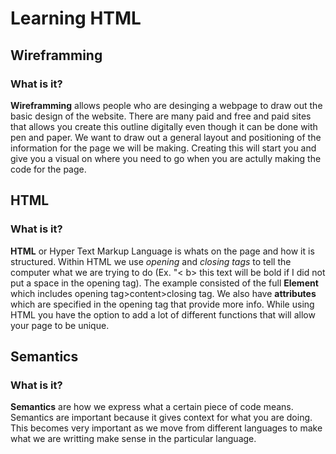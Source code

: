# Learning HTML



## Wireframming

### What is it?

**Wireframming** allows people who are desinging a webpage to draw out the basic design of the website.  There are many paid and free and paid sites that allows you create this outline digitally even though it can be done with pen and paper.  We want to draw out a general layout and positioning of the information for the page we will be making.  Creating this will start you and give you a visual on where you need to go when you are actully making the code for the page.

## HTML

### What is it?

**HTML** or Hyper Text Markup Language is whats on the page and how it is structured.  Within HTML we use *opening* and *closing tags* to tell the computer what we are trying to do (Ex. "< b> this text will be bold if I did not put a space in the opening tag</b>).  The example consisted of the full **Element** which includes opening tag>content>closing tag. We also have **attributes** which are specified in the opening tag that provide more info. While using HTML you have the option to add a lot of different functions that will allow your page to be unique.

## Semantics

### What is it?

**Semantics** are how we express what a certain piece of code means.  Semantics are important because it gives context for what you are doing.  This becomes very important as we move from different languages to make what we are writting make sense in the particular language.